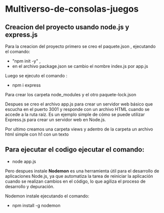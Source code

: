 # Multiverso-de-consolas-juegos

## Creacion del proyecto usando node.js  y express.js

Para la creacion del proyecto primero se creo el paquete.json , ejecutando el comando: 

- "npm init -y" ,
- en el archivo package.json se cambio el nombre index.js por app.js

Luego se ejecuto el comando :

- npm i express 

Para crear los carpeta node_modules y el otro paquete-lock.json

Despues se creo el archivo app.js para crear un servidor web básico que escucha en el puerto 3001 y responde con un archivo HTML cuando se accede a la ruta raíz. Es un ejemplo simple de cómo se puede utilizar Express.js para crear un servidor web en Node.js.

Por ultimo creamos una carpeta views y adentro de la carpeta un archivo html simple con h1 con un texto

## Para ejecutar el codigo ejecutar el comando:

- node app.js  

Pero despues instale **Nodemon** es una herramienta útil para el desarrollo de aplicaciones Node.js, ya que automatiza la tarea de reiniciar la aplicación cuando se realizan cambios en el código, lo que agiliza el proceso de desarrollo y depuración.

Nodemon instale ejecutando el comando:

- npm install -g nodemon

